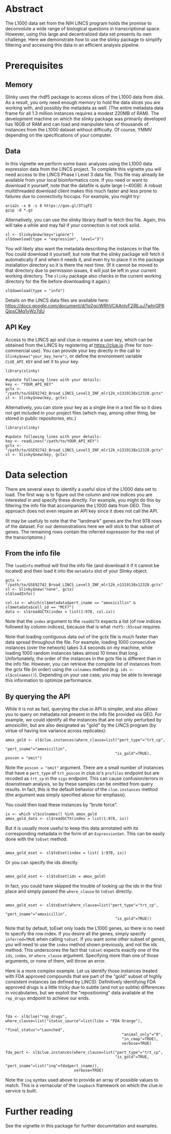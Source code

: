 # Abstract

The L1000 data set from the NIH LINCS program holds the promise to deconvolute a wide range of biological questions in transcriptional 
space.  However, using this large and decentralized data set presents its own challenge.  Here we demonstrate how to use the slinky 
package to simplify filtering and accessing this data in an efficient analysis pipeline.

# Prerequisites

## Memory

Slinky uses the rhdf5 package to access slices of the L1000 data from disk.  As a result, you only need enough memory to hold the data slices you are working with, and possibly the metadata as well.  (The entire metadata data frame for all 1.3 million instances requires a modest 220MB of RAM). The development machine on which the slinky package was primarily developed has 16GB of RAM and can load and manipulate tens of thousands of instances from the L1000 dataset without difficulty.  Of course, YMMV depending on the specifications of your computer.

## Data

In this vignette we perform some basic analyses using the L1000 data expression data from the LINCS project.  To complete this vignette you will need access to the LINCS Phase I Level 3 data file.  This file may already be available from your local bioinformatics core.  If you need or want to download it yourself, note that the datafile is quite large (~40GB). A robust multithreaded download client makes this much faster and less prone to failures due to connectivity hiccups.  For example, you might try:

```{r, engine = 'bash', eval=FALSE}
aria2c -x 8 -s 8 https://goo.gl/3TigFI
gzip -d *.gz
```

Alternatively, you can use the slinky library itself to fetch this file.  Again, this will take a while and may fail if your connection is not rock solid.

```{r, echo=TRUE, message=F, warning=F, eval=FALSE}
sl <- Slinky$new(key="ignore")
sl$download(type = "expression", level="3")
```

You will likely also want the metadata describing the instances in that file.  You could download it yourself, but note that the slinky package will fetch it automatically if and when it needs it, and even try to place it in the package installation directory so it is there the next time. (If it cannot be moved to that directory due to permission issues, it will just be left in your current working directory.  The `slinky` package also checks in the current working directory for the file before downloading it again.)

```{r, echo=TRUE, message=F, warning=F, eval=FALSE}
sl$download(type = "info")
```


Details on the LINCS data files are available here: https://docs.google.com/document/d/1q2gciWRhVCAAnlvF2iRLuJ7whrGP6QjpsCMq1yWz7dU

## API Key

Access to the LINCS api and clue.io requires a user key, which can be obtained from the LINCS by registering at https://clue.io (free for non-commercial use).  You can provide your key directly in the call to `Slinky$new("your_key_here")`, or define the environment variable `CLUE_API_KEY` and set it to your key.


```{r, echo=TRUE, message=F, warning=F, eval=FALSE}
library(slinky)

#update following lines with your details:
key <- "YOUR_API_KEY"
gctx <- "/path/to/GSE92742_Broad_LINCS_Level3_INF_mlr12k_n1319138x12328.gctx"
sl <- Slinky$new(key, gctx)

```

Alternatively, you can store your key as a single line in a text file so it does not get included in your project files (which may, among other thing, be stored in public repositories, etc.)

```{r, echo=FALSE, message=F, warning=F, eval=FALSE}
library(slinky)

#update following lines with your details:
key <- readLines("/path/to/YOUR_API_KEY")
gctx <- "/path/to/GSE92742_Broad_LINCS_Level3_INF_mlr12k_n1319138x12328.gctx"
sl <- Slinky$new(key, gctx)

```


# Data selection

There are several ways to identify a useful slice of the L1000 data set to load.  The first way is to figure out the column and row indices you are interested in and specify these directly.  For example, you might do this by filtering the info file that accompanies the L1000 data from GEO.  This approach does not even require an API key since it does not call the API.

(It may be usefuly to note that the "landmark" genes are the first 978 rows of the dataset.  For our demonstrations here we will stick to that subset of genes.  The remaining rows contain the inferred expression for the rest of the transcriptome.)

## From the info file

The `loadInfo` method will find the info file (and download it if it cannot be located) and then load it into the `metadata` slot of your Slinky object.

```{r, echo=FALSE, message=F, warning=F, eval=FALSE}
gctx <- "/path/to/GSE92742_Broad_LINCS_Level3_INF_mlr12k_n1319138x12328.gctx"
sl <- Slinky$new("none", gctx)
sl$loadInfo()

col.ix <- which(sl$metadata$pert_iname == "amoxicillin" & sl$metadata$cell_id == "MCF7")
data <- sl$readGCTX(index = list(1:978, col.ix))
```

Note that the `index` argument to the `readGCTX` expects a list (of row indices followed by column indices), because that is what `rhdf5::h5read` requires.

Note that loading contiguous data out of the gctx file is much faster than data spread throughout the file.  For example, loading 1000 consecutive instances (over the network) takes 3.4 seconds on my machine, while loading 1000 random instances takes almost 10 times that long.  Unfortunately, the order of the instances in the gctx file is different than in the info file.  However, you can retrieve the complete list of instances from the gctx file (in order) using the `colnames` method (e.g. `ids <- sl$colnames()`). Depending on your use case, you may be able to leverage this information to optimize performance.


## By querying the API

While it is not as fast, querying the clue.io API is simpler, and also allows you to query on metadata not present in the info file provided via GEO.  For example, we could identify all the instances that are not only perturbed by amoxicillin, but are also designated as "gold" by the LINCS program (by virtue of having low variance across replicates):

```{r, echo=TRUE, message=F, warning=F, eval=FALSE}
amox_gold <- sl$clue.instances(where_clause=list("pert_type"="trt_cp",
                                                "pert_iname"="amoxicillin",
                                                "is_gold"=TRUE), poscon = "omit")
```


Note the `poscon = "omit"` argument.  There are a small number of instances that have a `pert_type` of `trt_poscon` in clue.io's `profiles` endpoint but are recoded as `trt_cp` in the `sigs` endpoint.  This can cause confusion/errors in downstream analysis, so by these samples can be omitted from query results.  In fact, this is the default behavior of the `clue.instances` method (the argument was simply specified above for emphasis).

You could then load these instances by "brute force".

```{r, echo=TRUE, message=F, warning=F, eval=FALSE}
ix <- which sl$colnames() %in% amox_gold
amox_gold_data <- sl$readGCTX(index = list(1:978, ix))
```

But it is usually more useful to keep this data annotated with its corresponding metadata in the form of an `ExpressionSet`.  This can be easily done with the `toEset` method.


```{r, echo=TRUE, message=F, warning=F, eval=FALSE}

amox_gold_eset <- sl$toEset(index = list( 1:978, ix))

```

Or you can specify the ids directly.

```{r, echo=TRUE, message=F, warning=F, eval=FALSE}

amox_gold_eset <- sl$toEset(ids = amox_gold)

```

In fact, you could have skipped the trouble of looking up the ids in the first place and simply passed the `where_clause` to `toEset` directly.

```{r, echo=TRUE, message=F, warning=F, eval=FALSE}

amox_gold_eset <- sl$toEset(where_clause=list("pert_type"="trt_cp",
                                                "pert_iname"="amoxicillin",
                                                "is_gold"=TRUE))

```

Note that by default, toEset only loads the L1000 genes, so there is no need to specify the row index.  If you desire all the genes, simply specify `inferred=TRUE` when calling `toEset`.  If you want some other subset of genes, you will need to use the `index` method shown previously, and not the ids method. This underscores the fact that `toEset` expects exactly one of the `ids`, `index`, or `where_clause` argument.  Specifying more than one of those arguments, or none of them, will throw an error.


Here is a more complex example.  Let us identify those instances treated with FDA approved compounds that are part of the "gold" subset of highly consistent instances (as defined by LINCS).  Definitively identifying FDA approved drugs is a little tricky due to subtle (and not so subtle) differences in vocabularies, but we exploit the "repositioning" data available at the `rep_drugs` endpoint to achieve our ends. 


```{r, echo=FALSE, message=F, warning=F, eval=FALSE}


fda <- sl$clue("rep_drugs", where_clause=list("status_source"=list(like = "FDA Orange"),
                                                   "final_status"="Launched",
                                                   "animal_only"="0",
                                                   "in_cmap"=TRUE),
                                                   verbose=TRUE)

fda_pert <- sl$clue.instances(where_clause=list("pert_type"="trt_cp", 
                                                "is_gold"=TRUE,
                                                "pert_iname"=list("inq"=fda$pert_iname)),
                              verbose=TRUE)

```

Note the `inq` syntax used above to provide an array of possible values to match.  This is a vernacular of the `loopback` framework on which the clue.io service is built.

# Further reading

See the vignette in this package for further documntation and examples.
